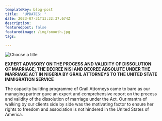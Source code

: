 ```yaml
---
templateKey: blog-post
title:  "UPDATES: "
date: 2023-07-31T13:32:37.674Z
description: 
featuredpost: false
featuredimage: /img/smooth.jpg
tags:

---
```

![](/img/smooth.jpg "Choose a title")


**EXPERT ADVISORY ON THE PROCESS AND VALIDITY OF DISSOLUTION OF MARRIAGE; THE DECREE NISI AND DECREE ABSOLUTE UNDER THE MARRIAGE ACT IN NIGERIA BY GRAIL ATTORNEYS TO THE UNITED STATE IMMIGRATION SERVICE**

The capacity building programme of Grail Attorneys came to bare as our managing partner gave an expert and comprehensive report on the process and validity of the dissolution of marriage under the Act. Our mantra of walking by our clients side by side was the motivating factor to ensure her rights to freedom and association is not hindered in the United States of America.

